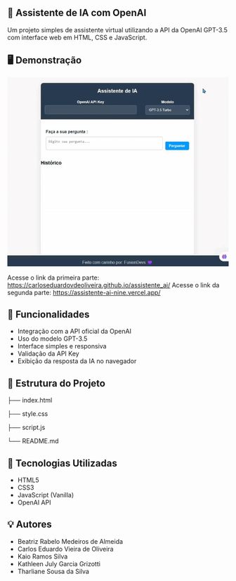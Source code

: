 ## 🤖 Assistente de IA com OpenAI

Um projeto simples de assistente virtual utilizando a API da OpenAI GPT-3.5 com interface web em HTML, CSS e JavaScript.

## 🖥️ Demonstração

![Demostração](final.gif)

Acesse o link da primeira parte: https://carloseduardovdeoliveira.github.io/assistente_ai/
Acesse o link da segunda parte: https://assistente-ai-nine.vercel.app/


## 🚀 Funcionalidades

- Integração com a API oficial da OpenAI
- Uso do modelo GPT-3.5
- Interface simples e responsiva
- Validação da API Key
- Exibição da resposta da IA no navegador

## 📁 Estrutura do Projeto

├── index.html 

├── style.css 

├── script.js 

└── README.md 

## 🧠 Tecnologias Utilizadas
- HTML5
- CSS3
- JavaScript (Vanilla)
- OpenAI API

## 💡 Autores
 - Beatriz Rabelo Medeiros de Almeida
 - Carlos Eduardo Vieira de Oliveira
 - Kaio Ramos Silva
 - Kathleen July Garcia Grizotti
 - Tharliane Sousa da Silva
